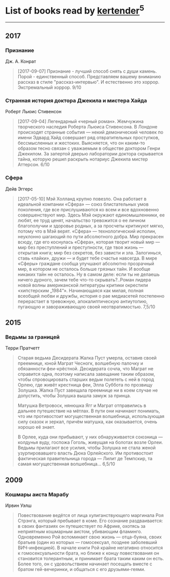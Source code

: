 # List of books read by [kertender](http://vk.com/id228182315)<sup>5</sup>
---

## 2017

### Признание
Дж. А. Конрат
> [2017-09-07] Признание - лучший способ снять с души камень. Порой - единственный способ.
> Представляем вашему вниманию рассказ в стиле "рассказ-интервью". И естественно это хоррор. Экстремальный хоррор.
> 9/10


### Странная история доктора Джекила и мистера Хайда
Роберт Льюис Стивенсон
> [2017-09-04] Легендарный «черный роман». Жемчужина творческого наследия Роберта Льюиса Стивенсона.
> В Лондоне происходят странные события — некий демонический человек по имени Эдвард Хайд совершает ряд отвратительных проступков, бессмысленных и жестоких.
> Выясняется, что он каким-то образом тесно связан с уважаемым в обществе доктором Генри Джекилом. За запертой дверью лаборатории доктора скрывается тайна, которую решил раскрыть нотариус Джекила мистер Аттерсон.
> 6/10


### Сфера
Дейв Эггерс
> [2017-05-10] Мэй Холланд крупно повезло. Она работает в идеальной компании «Сфера» — союз блистательных умов поколения, где все прислушиваются ко всем и все вдохновенно совершенствуют мир. Здесь Мэй окружают единомышленники, ее любят, ее труд ценят, начальство тревожится о ее личном благополучии и здоровье родных, а за просчеты критикуют мягко, потому что в Мэй верят. «Сфера» — технологический исполин, неуклонно шагающий по пути абсолютного добра. Мир прекрасен всюду, где его коснулась «Сфера», которая творит новый мир — мир без преступлений и преступности, где твоя жизнь — открытая книга; мир без секретов, без зависти и зла. Залогинься, ставь «лайки», дружи — и будет тебе счастье навсегда. В мире «Сферы» граждане сообща улучшают абсолютно прозрачный мир, в котором не осталось больше грязных тайн. И вообще никаких тайн не осталось. Ну в самом деле: если ты не делаешь ничего дурного, зачем тебе что-то скрывать?..Роман лидера новой волны американской литературы критики окрестили «хипстерским „1984“». Начинающаяся как милая, полная всеобщей любви и дружбы, история о рае медиасетей постепенно перерастает в тревожную, апокалиптическую антиутопию, пугающую и завораживающую своей неотвратимостью. 
> 7,5/10



## 2015

### Ведьмы за границей
Терри Пратчетт
> Старая ведьма Десидерата Жалка Пуст умерла, оставив своей преемнице, юной Маграт Чесногк, волшебную палочку и обязанности феи-крёстной. Десидерата сочла, что Маграт не справится одна, поэтому написала завещание таким образом, чтобы спровоцировать старших ведьм полететь с ней в город Орлею, где живёт крестница феи, Элла Суббота по прозвищу Золушка. Жалка Пуст завещала преемнице ни в коем случае не допустить, чтобы Золушка вышла замуж за принца.
> 
> Матушка Ветровоск, нянюшка Ягг и Маграт отправились в дальнее путешествие на мётлах. В пути они начинают понимать, что им противостоит могущественная волшебница, использующая силу сказок и зеркал, причём матушка, как оказывается, очень хорошо её знает.
> 
> В Орлее, куда они прибывают, у них обнаруживается союзница — колдунья вуду, госпожа Гоголь, живущая на болотах возле Орлеи. Ведьмы прилагают все усилия, чтобы Золушка не стала женой узурпировавшего власть Дюка Орлейского. Им противостоит фактическая правительница города — Лилит де Темпскир, та самая могущественная волшебница…
> 6,5/10



## 2009

### Кошмары аиста Марабу
Ирвин Уэлш
> Повествование ведётся от лица хулиганствующего маргинала Роя Стрэнга, который пребывает в коме. Его сознание раздваивается: в своих фантазиях он путешествует по Африке, охотясь за неприятным кошмарным аистом, убивающим фламинго. Одновременно Рой вспоминает свою жизнь — отца-буяна, своих братьев (один из которых — гомосексуал, позднее заболевший ВИЧ-инфекцией). В начале книги Рой крайне негативно относится к гомосексуальности брата, но ближе к концу повествования он становится толерантным, и принимает брата таким каким он есть. Более того, он с удовольствием начинает посещать вместе с братом гей-вечеринки, и общаться с его друзьями-геями.



